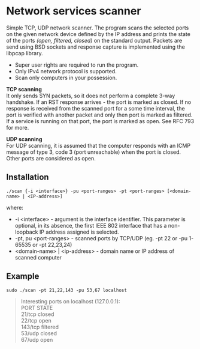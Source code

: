# Network services scanner

Simple TCP, UDP network scanner. The program scans the selected ports on the given network device defined by the IP address and prints the state of the ports *(open, filtered, closed)* on the standard output. Packets are send using BSD sockets and response capture is implemented using the libpcap library.

- Super user rights are required to run the program.
- Only IPv4 network protocol is supported.
- Scan only computers in your possession.

**TCP scanning**  
It only sends SYN packets, so it does not perform a complete 3-way handshake. If an RST response arrives - the port is marked as closed. If no response is received from the scanned port for a some time interval, the port is verified with another packet and only then port is marked as filtered. If a service is running on that port, the port is marked as open. See RFC 793 for more.

**UDP scanning**  
For UDP scanning, it is assumed that the computer responds with an ICMP message of type 3, code 3 (port unreachable) when the port is closed. Other ports are considered as open.

## Installation
```
./scan {-i <interface>} -pu <port-ranges> -pt <port-ranges> [<domain-name> | <IP-address>]
```

where:  
- -i \<interface\> - argument is the interface identifier. This parameter is optional, in its absence, the first IEEE 802 interface that has a non-loopback IP address assigned is selected.  
- -pt, pu \<port-ranges\> - scanned ports by TCP/UDP (eg. -pt 22 or -pu 1-65535 or -pt 22,23,24)
- \<domain-name\> | \<ip-address\> - domain name or IP address of scanned computer  

## Example
```
sudo ./scan -pt 21,22,143 -pu 53,67 localhost
```

> Interesting ports on localhost (127.0.0.1):  
> PORT     STATE  
> 21/tcp	 closed  
> 22/tcp 	 open  
> 143/tcp	 filtered  
> 53/udp	 closed  
> 67/udp	 open  
